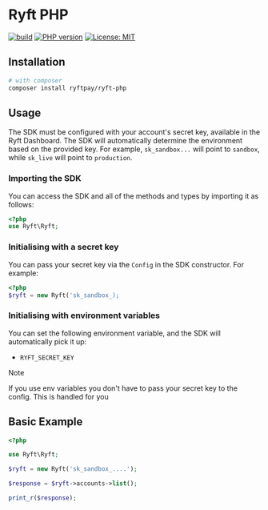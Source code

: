 # Ryft PHP

[![build](https://github.com/RyftPay/ryft-php/actions/workflows/build-and-test.yml/badge.svg)](https://github.com/RyftPay/ryft-php/actions/workflows/build-and-test.yml)
[![PHP version](https://badge.fury.io/ph/ryftpay%2Fryft-php.svg)](https://badge.fury.io/ph/ryftpay%2Fryft-php)
[![License: MIT](https://img.shields.io/badge/License-MIT-blue.svg)](LICENSE)

## Installation

```sh
# with composer
composer install ryftpay/ryft-php
```

## Usage
    
The SDK must be configured with your account's secret key, available in the Ryft Dashboard. The SDK will automatically determine the environment based on the provided key. For example, `sk_sandbox...` will point to `sandbox`, while `sk_live` will point to `production`.

### Importing the SDK

You can access the SDK and all of the methods and types by importing it as follows:

```php
<?php
use Ryft\Ryft;
```

### Initialising with a secret key

You can pass your secret key via the `Config` in the SDK constructor. For example: 

```php
<?php
$ryft = new Ryft('sk_sandbox_);
```

### Initialising with environment variables

You can set the following environment variable, and the SDK will automatically pick it up:

* `RYFT_SECRET_KEY`

> [!NOTE]
> If you use env variables you don't have to pass your secret key to the config. This is handled for you

## Basic Example

```php
<?php

use Ryft\Ryft;

$ryft = new Ryft('sk_sandbox_....');

$response = $ryft->accounts->list();

print_r($response);
```
